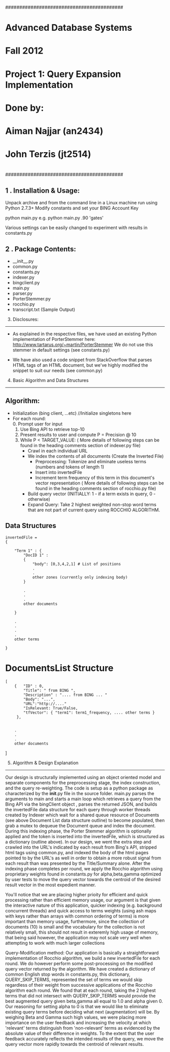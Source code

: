 ##########################################
# Advanced Database Systems
# Fall 2012
#
# Project 1: Query Expansion Implementation
# Done by: 
#		Aiman Najjar (an2434)
#		John Terzis (jt2514) 
#
##########################################




1 . Installation & Usage:
--------------------------
Unpack archive and from the command line in a Linux machine run using Python 2.7.3+
Modify constants and set your BING Account Key

python main.py <precision> <query>
e.g. python main.py .90 'gates'

Various settings can be easily changed to experiment with results in constants.py



2 . Package Contents:
--------------------------
- \_\_init\_\_.py
- common.py
- constants.py
- indexer.py
- bingclient.py
- main.py
- parser.py
- PorterStemmer.py
- rocchio.py
- transcript.txt (Sample Output)

3. Disclosures:
--------------------------
- As explained in the respective files, we have used an existing Python implementation of PorterStemmer here:
http://www.tartarus.org/~martin/PorterStemmer
We do not use this stemmer in default settings (see constants.py)

- We have also used a code snippet from StackOverflow that parses HTML tags of an HTML document, but we've highly modified the snippet to suit our needs (see common.py)



4. Basic Algorithm and Data Structures
---------------------------------------

##	Algorithm: ##


* Initialization (bing client, ...etc) //Initialize singletons here
* For each round:                
	0. Prompt user for input
	1. Use Bing API to retrieve top-10              
	2. Present results to user and compute P = Precision @ 10
	3. While P < TARGET_VALUE:
			( More details of following steps can be found in the heading comments section of indexer.py file)
		* Crawl in each individual URL
		* We index the contents of all documents (Create the Inverted File)
			- Preprocessing:  Tokenize and eliminate useless terms (numbers and tokens of length 1)
			- Insert into invertedFile
			- Increment term frequency of this term in this document's vector representation
			( More details of following steps can be found in the heading comments section of rocchio.py file)
		* Build query vector (INITIALLY: 1 - if a term exists in query, 0 - otherwise)
		* Expand Query: Take 2 highest weighted non-stop word terms that are not part of current query using ROCCHIO ALGORITHM.



## Data Structures ##



	invertedFile =
	{

		"Term 1" : {
			"DocID 1" : 
			{
				"body": [0,3,4,2,1] # List of positions
				.
				.
				other zones (currently only indexing body)
			}
			
			.
			.
			.
			other documents 

		}

		.
		.
		.
		.
		other terms

	}



# DocumentsList Structure 
   
	[
		{   "ID" : 0,
			"Title": " from BING ", 
			"Description" : ".... from BING ... "
		    "Body": "...",
		    "URL":"http://...."
		    "IsRelevant: True/False,
		    "tfVector": { "term1": term1_frequency, .... other terms }
		 }, 
		

		.
		.
		.		
		other documents

   ]                               

5. Algorithm & Design Explanation
---------------------------------------
Our design is structurally implemented using an object oriented model and separate components for the preprocessing stage, the index construction, and the query re-weighting. The code is setup as a python package as characterized by the __init__.py file in the source 
folder. main.py parses the arguments to main and starts a main loop which retrieves a query from the Bing API via the bingClient object
, parses the returned JSON, and builds the invertedFile data structure for each query through worker threads created by Indexer which
wait for a shared queue resource of Documents (see above Document List data structure outline) to become populated, then grab a mutex to 
dequeue the Document queue and index the document. During this indexing phase, the Porter Stemmer algorithm is optionally applied and the token is 
inserted into the invertedFile, which is structured as a dictionary (outline above). In our design, we went the extra step and crawled into
the URL's indicated by each result from Bing's API, stripped html tags using common.py, and indexed the body of the html pages pointed to by
the URL's as well in order to obtain a more robust signal from each result than was presented by the Title/Summary alone. After the indexing phase completes per round, we apply the Rocchio algorithm using proprietary weights found in constants.py for alpha,beta,gamma optimized by
user tests to move the query vector towards the centroid of the desired result vector in the most expedient manner. 

You'll notice that we are placing higher prioity for efficient and quick processing rather than efficient memory usage, our argument is that given the interactive nature of this application, quicker indexing (e.g. background concurrent threads) and quick access to terms weights (using ash maps with keys rather than arrays with common ordering of terms) is more important than memory usage, furthermore, since the collection of documents (10) is small and the vocabulary for the collection is not relatively small, this should not result in exteremly high usage of memory, that being said however, the application may not scale very well when attempting to work with much larger collections


Query-Modification method:
Our application is basically a straightforward implementation of Rocchio algorithm, we build a new invertedFile for each round. We do however perform some post-processing on the modified query vector returned by the algorithm. We have created a dictionary of common English stop words in constants.py, this dictionary, QUERY_SKIP_TERMS, represented the set of terms we would skip regardless of their weight from successive applications of the Rocchio algorithm each round. We found that at each round,
taking the 2 highest terms that did not intersect with QUERY_SKIP_TERMS would provide the best augmented query given beta,gamma all
equal to 1.0 and alpha given 0. Our reasoning for setting alpha to 0 is that we would like to eliminate existing query terms before deciding what next (augmentation) will be. By weighing Beta and Gamma such high values, we were placing more importance on the user feedback and increasing the velocity 
at which 'relevant' terms distinguish from 'non-relevant' terms as evidenced by the absolute value of their difference in weights. To the 
extent that the user feedback accurately reflects the intended results of the query, we move the query vector more rapidly towards the 
centroid of relevant results. 

